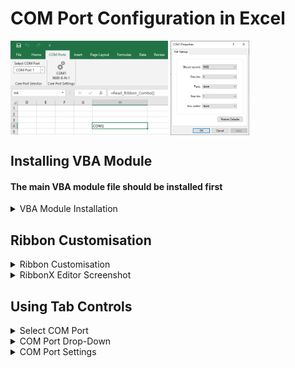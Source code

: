 # COM Port Configuration in Excel

<p float="left">
  <img align="top" src="/Images/COM_PORT_CONFIG.bmp" alt="COM_PORT_CONFIG" title="COM Port Tab and Controls" width="50%" height="50%">
  <img align="top"src="/Images/COM_PROPERTIES.bmp" alt="COM_PROPERTIES" title="COM Port Properties" width="25%" height="25%">
</p>



## Installing VBA Module

####  The main VBA module file should be installed first

<details><summary>VBA Module Installation</summary>
<p>

- Download [COM_PORT_ENUM_SETTINGS.bas](COM_PORT_ENUM_SETTINGS.bas) to a known location on your PC  
- Open a new Excel document   
- Enter the VBA Environment (Alt-F11)  
- From VBA Environment, view the Project Explorer (Control-R)  
- From Project Explorer, right-hand click and select Import File  
- Import the file COM_PORT_ENUM_SETTINGS.bas 
- Check that a new module `COM_PORT_ENUM_SETTINGS` is created and visible in the Modules folder
- VBA6 only - delete `PtrSafe` keyword in function definition   
- Close and return to Excel (Alt-Q)  
- IMPORTANT - save document as type Macro-Enabled with a file name of your choice 

  </p>
  </details>

## Ribbon Customisation

<details><summary>Ribbon Customisation</summary>
<p>

#### Adding custom Ribbon tab

The [Office RibbonX Editor](https://github.com/fernandreu/office-ribbonx-editor/releases/tag/v1.9.0) is recommended for Ribbon customisation.  

Download and install RibbonX following the instructions provided with it.  

Download the file [`RIBBON.xml`](/RIBBON/Ribbon.xml) in preparation for use.  

Follow the [instructions](/RIBBON/RibbonCustomisation.md) to install the `RIBBON.xml` customisation file.

</p>
</details>

<details><summary>RibbonX Editor Screenshot</summary>
<p>

**Successful Ribbon XML customisation and validation using RibbonX editor**  
  
<img src="/Images/RIBBONX_CONFIG.bmp" alt="RibbonX" title="RibbonX Result" width="80%" height="80%">

</p>
</details>

## Using Tab Controls

<details><summary>Select COM Port</summary>
<p>
  
The text **Select Com Port** is clickable. 

- Clicking it will perform another com port scan and update the drop-down box below it. 
- Text will change to **Detect Com Port** if no ports are available. 
- Mouse hovering over it will show a 'Supertip' message with the :-  

1.   number of Com ports available 
2.   last port scan date and time   

 
</p>
</details>

<details><summary>COM Port Drop-Down</summary>
<p>
  
- The drop-down is populated when initially opening the Workbook, or by clicking the button above it.  
- Selecting a drop-down item will refresh the Com Port Settings icon on the right.  
  
</p>
</details>

<details><summary>COM Port Settings</summary>
<p>
  
- Clicking the icon will start the Windows Com Port Config dialogue window.
- Changes can be selected in the dialogue window in preparation for change.
- The selected COM port needs to be opened briefly to apply the changes. 

<details><summary>DLL Errors</summary>
<p>

[DLL Errors](/README_DLL_ERRORS.md) may be returned if the port is unavailable or the settings cannot be applied to it.
  
If COM ports have been added, removed or renumbered, then clicking "Select Com Port" will perform a new port scan.  

Note that some port types (e.g. software virtual com ports) may not support any settings changes from default.   

</p>
</details>

</p>
</details>
